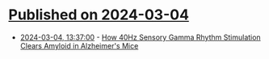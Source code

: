 # [Published on 2024-03-04](index.md)

* [2024-03-04, 13:37:00](https://soylentnews.org/article.pl?sid=24/03/03/0259219&from=rss) - [How 40Hz Sensory Gamma Rhythm Stimulation Clears Amyloid in Alzheimer's Mice](https://soylentnews.org/article.pl?sid=24/03/03/0259219&from=rss)
